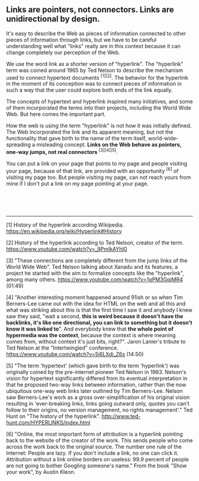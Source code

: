 ## Links are pointers, not connectors. Links are unidirectional by design.

It's easy to describe the Web as pieces of information connected to other pieces of information through links, but we have to be careful understanding well what "links" really are in this context because it can change completely our perception of the Web.

We use the word link as a shorter version of "hyperlink". The "hyperlink" term was coined around 1965 by Ted Nelson to describe the mechanism used to connect hypertext documents <sup>[1][2]</sup>. The behavior for the hyperlink in the moment of its conception was to connect pieces of information in such a way that the user could explore both ends of the link equally.

The concepts of hypertext and hyperlink inspired many initiatives, and some of them incorporated the terms into their projects, including the World Wide Web. But here comes the important part.

How the web is using the term "hyperlink" is not how it was initially defined. The Web incorporated the link and its apparent meaning, but not the functionality that gave birth to the name of the term itself, world-wide-spreading a misleading concept. **Links on the Web behave as pointers, one-way jumps, not real connectors** <sup>[3][4][5]</sup>.

You can put a link on your page that points to my page and people visiting your page, because of that link, are provided with an opportunity <sup>[6]</sup> of visiting my page too. But people visiting my page, can not reach yours from mine if I don't put a link on my page pointing at your page.

<br><br><br>

---

[1] History of the hyperlink according Wikipedia. https://en.wikipedia.org/wiki/Hyperlink#History

[2] History of the hyperlink according to Ted Nelson, creator of the term. https://www.youtube.com/watch?v=_9PmIkAYhI0

[3] "These connections are completely different from the jump links of the World Wide Web". Ted Nelson talking about Xanadu and its features, a project he started with the aim to formalize concepts like the "hyperlink", among many others. https://www.youtube.com/watch?v=1gPM3GqjMR4 (01:49)

[4] "Another interesting moment happened around 91ish or so when Tim Berners-Lee came out with the idea for HTML on the web and all this and what was striking about this is that the first time I saw it and anybody I knew saw they said, "wait a second, **this is weird because it doesn't have the backlinks, it's like one directional, you can link to something but it doesn't know it was linked to**". And everybody knew that **the whole point of hypermedia was the context**, because the context is where meaning comes from, without context it's just bits, right?". Jaron Lanier's tribute to Ted Nelson at the "Intertwingled" conference. https://www.youtube.com/watch?v=5i6LXdj_Z6s (14:50)

[5] "The term 'hypertext' (which gave birth to the term 'hyperlink') was originally coined by the pre-internet pioneer Ted Nelson in 1963. Nelson's vision for hypertext significantly differed from its eventual interpretation in that he proposed two-way links between information, rather than the now ubiquitous one-way web links later outlined by Tim Berners-Lee. Nelson saw Berners-Lee's work as a gross over-simplification of his original vision resulting in 'ever-breaking links, links going outward only, quotes you can't follow to their origins, no version management, no rights management'." Ted Hunt on "The history of the hyperlink". http://www.ted-hunt.com/HYPERLINKS/index.html

[6] "Online, the most important form of attribution is a hyperlink pointing back to the website of the creator of the work. This sends people who come across the work back to the original source. The number one rule of the Internet: People are lazy. If you don't include a link, no one can click it. Attribution without a link online borders on useless: 99.9 percent of people are not going to bother Googling someone's name." From the book "Show your work", by Austin Kleon.